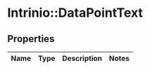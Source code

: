 # Intrinio::DataPointText

## Properties
Name | Type | Description | Notes
------------ | ------------- | ------------- | -------------


